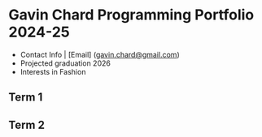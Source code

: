 # Gavin Chard Programming Portfolio 2024-25
* Contact Info | [Email] (gavin.chard@gmail.com)
* Projected graduation 2026
* Interests in Fashion

## Term 1 




## Term 2
